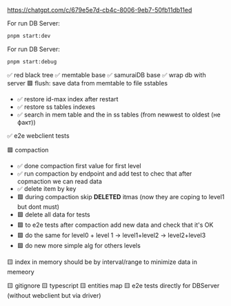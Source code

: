 https://chatgpt.com/c/679e5e7d-cb4c-8006-9eb7-50fb11db11ed

For run DB Server:
```bash
pnpm start:dev
```

For run DB Server:
```bash
pnpm start:debug
```




✅ red black tree
✅ memtable base
✅ samuraiDB base
✅ wrap db with server
🟩 flush: save data from memtable to file sstables 
- ✅ restore id-max index after restart
- ✅ restore ss tables indexes
- ✅ search in mem table and the in ss tables (from newwest to oldest (не факт))

✅ e2e webclient tests

🟩 compaction
- ✅ done compaction first value for first level 
- ✅ run compaction by endpoint and add test to chec that after copmaction we can read data
- ✅ delete item by key
- 🟩 during compaction skip __DELETED__ itmas (now they are coping to level1 but dont must)
- 🟩 delete all data for tests
- 🟩 to e2e tests after compaction add new data and check that it's OK 
- 🟩 do the same for level0 + level 1 -> level1+level2 -> level2+level3
- 🟩 do new more simple alg for others levels 


🟨 index in memory should be by interval/range to minimize data in memeory

🟨 gitignore
🟨 typescript
🟨 entities map
🟨 e2e tests directly for DBServer (without webclient but via driver)